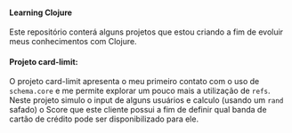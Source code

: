 #### Learning Clojure
Este repositório conterá alguns projetos que estou criando a fim de evoluir meus conhecimentos com Clojure.

#### Projeto card-limit:
O projeto card-limit apresenta o meu primeiro contato com o uso de `schema.core` e me permite explorar um pouco mais a utilização de `refs`. 
Neste projeto simulo o input de alguns usuários e calculo (usando um `rand` safado) o Score que este cliente possui a fim de definir qual banda de cartão de crédito pode ser disponibilizado para ele.
